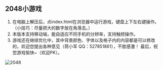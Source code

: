 ## 2048小游戏
1. 在电脑上解压后，点index.html在浏览器中运行游戏，键盘上下左右键操作。（小技巧：尽量把大的数字放在角落去。）
2. 本版本支持移动端，能自适应不同手机的分辨率，支持触控操作。
3. 游戏还在继续优化中，其中背景颜色、字体以及格子内的内容都是可以修改的，欢迎您提出各种意见（蒋小军 QQ：527851861），不胜感激！
最后，祝您游戏愉快~（欢迎PK）。

![2048](https://github.com/Kaixinzuizhongyao/Html5Games/blob/master/2048-2.1/2048.png)
